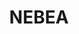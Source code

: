 ---
lastmod: '2025-04-06T06:05:20+00:00'
latitude: -30.89157867
layout: suburb
longitude: 148.5624197
postcode: '2829'
state: NSW
title: NEBEA
url: /nsw/nebea/
---